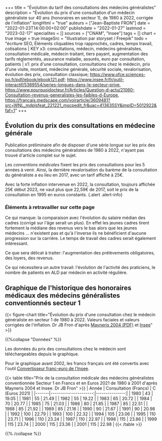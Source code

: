 +++
title = "Évolution du tarif des consultations des médecins généralistes"
description = "Évolution du prix d'une consultation d'un médecin généraliste sur 40 ans (honoraires en secteur 1), de 1980 à 2022, corrigée de l'inflation"
longHtml = "true"
auteurs = ["Jean-Baptiste FRON"]
date = "2022-01-23T14:00:00+02:00"
publishdate = "2022-01-27"
lastmod = "2023-02-17"
specialites = []
sources = ["CNAM", "Insee"]
tags = []
chart = true
image = true
imageSrc = "Illustration par storyset / Freepik"
todo = "écriture SEO, Éléments cliquables trop rapprochés, cadres, temps travail, cotisations | KEY x3: consultations, médecin, médecins généralistes, consultation médicale, médecin traitant, tiers payant, augmentation des tarifs réglementés, assurance maladie, assurés, euro par consultation, patients | x1: prix d'une consultation, consultations chez le médecin, prix d'une visite, montant, médecine générale, sécurité sociale, revalorisation, évolution des prix, consultation classique; https://www.ofce.sciences-po.fr/pdf/ebook/ebook121.pdf; https://www.insee.fr/fr/outil-interactif/5369554/series-longues-dans-le-secteur-prive, https://www.pourquoidocteur.fr/Articles/Question-d-actu/21060-Consultation-revenus-generalistes-les-faibles-d-Europe, https://francais.medscape.com/voirarticle/3609481?src=WNL_mdplsfeat_221221_mscpedit_fr&uac=413635SY&impID=5012922&faf=1"
+++

## Évolution du prix des consultations en médecine générale

Publication préliminaire afin de disposer d'une série longue sur les prix des consultations des médecins généralistes de 1980 à 2022, n'ayant pas trouvé d'article complet sur le sujet.

Les *conventions médicales* fixent les prix des consultations pour les 5 années à venir. Ainsi, la dernière revalorisation du barème de la consultation du généraliste a eu lieu en 2017, avec un tarif affiché à 25€.

Avec la forte inflation intervenue en 2022, la consultation, toujours affichée 25€ début 2023, ne vaut plus que 22,59€ de 2017, soit le prix de la consultation en 1995 en euros constants.
{.alert .alert-info}

### Éléments à retravailler sur cette page

Ce qui manque: la comparaison avec l'évolution du salaire médian des cadres (corrigé sur l'âge serait un plus). En effet les jeunes cadres tirent fortement la médiane des revenus vers le bas alors que les jeunes médecins ... n'existent pas et qu'à l'inverse ils ne bénéficient d'aucune progression sur la carrière. Le temps de travail des cadres serait également intéressant.

Ce que sera délicat à traiter: l'augmentation des prélèvements obligatoires, des loyers, des revenus.

Ce qui nécessitera un autre travail: l'évolution de l'activité des praticiens, le nombre de patients en ALD par médecin en activité régulière.

## Graphique de l'historique des honoraires médicaux des médecins généralistes conventionnés secteur 1

{{< figure-chart title="Évolution du prix d'une consultation chez le médecin généraliste en secteur 1 de 1980 à 2022. Valeurs faciales et valeurs corrigées de l'inflation. Dr JB Fron d'après <a href='http://piketty.pse.ens.fr/fichiers/enseig/memothes/DeaMayneris2004.pdf' rel='external nofollow noopener'>Mayneris 2004 (PDF)</a> et <a href='https://www.insee.fr/fr/information/2417794' rel='external nofollow noopener'>Insee</a>" >}}

<script>
const chartOptions = {
  // https://www.insee.fr/fr/information/2417794
  series: [{
    name: 'Euros 2021',
    data: [19.05, 21.49, 19.22, 20.72, 20.77, 21.03, 21.85, 22.51, 21.92, 21.16, 21.67, 20.98, 22.79, 22.32, 23.06, 23.71, 23.24, 22.97, 23.86, 23.74, 23.36, 22.98, 25.71, 25.2, 24.67, 24.22, 25.02, 25.83, 25.12, 25.1, 24.73, 25.32, 24.83, 24.62, 24.49, 24.48, 24.44, 26.29, 25.81, 25.53, 25.41, 25, 23.76]
  },
  {
    name: 'Euros courants',
    data: [7.01, 7.97, 8.48, 9.76, 10.39, 11.11, 11.46, 12.45, 12.96, 12.96, 13.53, 13.72, 13.72, 15.24, 15.63, 16.65, 16.77, 16.77, 17.34, 17.53, 17.53, 17.53, 20, 20, 20, 20, 21, 22, 22, 22, 22, 23, 23, 23, 23, 23, 23, 25, 25, 25, 25, 25, 25]
  }],
  chart: { type: 'line' },
  markers: { size: 0 },
  stroke: { colors: ['#4150f5', '#717cf8'], curve: 'smooth', width: 3 },
  title: { text: 'Honoraires des médecins généralistes en secteur 1' },
  xaxis: {
    categories: [1980, 1981, 1982, 1983, 1984, 1985, 1986, 1987, 1988, 1989, 1990, 1991, 1992, 1993, 1994, 1995, 1996, 1997, 1998, 1999, 2000, 2001, 2002, 2003, 2004, 2005, 2006, 2007, 2008, 2009, 2010, 2011, 2012, 2013, 2014, 2015, 2016, 2017, 2018, 2019, 2020, 2021, 2022],
    tickAmount: 21
  },
  yaxis: [
    {
      title: { text: "Montant (€)" },
      labels: { style: { colors: '#757575' } },
      decimalsInFloat: 0,
      min: 0
    }
  ],
  tooltip: { y: [{ formatter: function(value) { return `${value} €` }}] },
  theme: { monochrome: { enabled: true } },
  annotations: {
    xaxis: [{
      x: 2002,
      strokeDashArray: 0,
      borderColor: '#e0e0e0',
      label: {
        borderColor: 'transparent',
        position: 'bottom',
        style: {
          color: '#fff',
          background: '#4150f5',
        },
      text: 'Passage à l\'euro',
      }
    }]
  }
}
</script>

{{%collapse "Données" %}}

Les données du prix des consultations chez le médecin sont téléchargeables depuis le graphique.

Pour le graphique avant 2002, les francs français ont été convertis avec l'outil [Convertisseur franc-euro de l'Insee](https://www.insee.fr/fr/information/2417794).

{{< table title="Prix de la consultation médicale des médecins généralistes conventionnée Secteur 1 en Francs et en Euros 2021 de 1980 à 2001 d'après Mayneris 2004 et Insee. Dr JB Fron" >}}
| Année | Consultation (Francs) | C (Euros 2021) |
|-------|----------------------:|---------------:|
| 1980  | 43                    | 19.05          |
| 1981  | 55                    | 21.49          |
| 1982  | 55                    | 19.22          |
| 1983  | 65                    | 20.72          |
| 1984  | 70                    | 20.77          |
| 1985  | 75                    | 21.03          |
| 1986  | 80                    | 21.85          |
| 1987  | 85                    | 22.51          |
| 1988  | 85                    | 21.92          |
| 1989  | 85                    | 21.16          |
| 1990  | 90                    | 21.67          |
| 1991  | 90                    | 20.98          |
| 1992  | 100                   | 22.79          |
| 1993  | 100                   | 22.32          |
| 1994  | 105                   | 23.06          |
| 1995  | 110                   | 23.71          |
| 1996  | 110                   | 23.24          |
| 1997  | 110                   | 22.97          |
| 1998  | 115                   | 23.86          |
| 1999  | 115                   | 23.74          |
| 2000  | 115                   | 23.36          |
| 2001  | 115                   | 22.98          |
{{< /table >}}

{{% /collapse %}}
